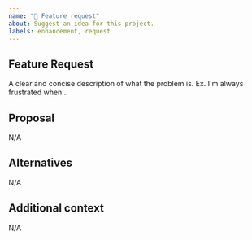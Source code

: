 ```yaml
---
name: "🚀 Feature request"
about: Suggest an idea for this project.
labels: enhancement, request
---
```


## Feature Request
<!-- Is your feature request related to a problem? -->

A clear and concise description of what the problem is.
Ex. I'm always frustrated when...

## Proposal
<!-- If you have a solution in mind, please describe it. -->

N/A

## Alternatives
<!-- Have you considered any alternative solutions or workarounds? -->

N/A

## Additional context
<!-- Add any other context about the problem here. -->

N/A
